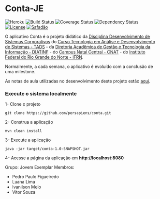 Conta-JE
====

[![Heroku](https://heroku-badge.herokuapp.com/?app=conta-je)](http://conta-je.herokuapp.com)
[![Build Status](https://travis-ci.org/ivmelo/conta-je.svg?branch=master)](https://travis-ci.org/ivmelo/conta-je)
[![Coverage Status](https://coveralls.io/repos/github/ivmelo/conta-je/badge.svg?branch=master)](https://coveralls.io/github/ivmelo/conta-je?branch=master)
[![Dependency Status](https://www.versioneye.com/user/projects/57ea746679806f003983584c/badge.svg?style=flat-square)](https://www.versioneye.com/user/projects/57ea746679806f003983584c)
[![License](http://img.shields.io/:license-apache-blue.svg)](http://www.apache.org/licenses/LICENSE-2.0.html)
[![Safadão](https://img.shields.io/badge/safadão-aprova-yellowgreen.svg)](https://shields.io)


O aplicativo Conta é o projeto didático da [Disciplina Desenvolvimento de Sistemas Corporativos](http://diatinf.ifrn.edu.br/lib/exe/fetch.php?media=cursos:superiores:tads:curso2012:ementas:05_desenvolvimento_de_sistemas_coorporativos.pdf) do [Curso Tecnologia em Análise e Desenvolvimento de Sistemas - TADS](http://diatinf.ifrn.edu.br/doku.php?id=cursos:superiores:tads:start) - da [Diretoria Acadêmica de Gestão e Tecnologia da Informação - DIATINF](http://diatinf.ifrn.edu.br) - do [Campus Natal Central - CNAT](http://portal.ifrn.edu.br/campus/natalcentral) - do [Instituto Federal do Rio Grande do Norte - IFRN](http://portal.ifrn.edu.br/).

Normalmente, a cada semana, o aplicativo é evoluído com a conclusão de uma milestone.

As notas de aula utilizadas no desenvolvimento deste projeto estão [aqui](https://docente.ifrn.edu.br/marcelofernandes/disciplinas/desenvolvimento-de-sistemas-corporativos-dsc).

### Execute o sistema localmente

1- Clone o projeto
```Shell
git clone https://github.com/persapiens/conta.git
```

2- Construa a aplicação
```Shell
mvn clean install
```

3- Execute a aplicação
```Shell
java -jar target/conta-1.0-SNAPSHOT.jar
```

4- Acesse a página da aplicação em **http://localhost:8080**

Grupo: Jovem Exemplar
Membros:
- Pedro Paulo Figueiredo
- Luana Lima
- Ivanilson Melo
- Vítor Souza
